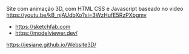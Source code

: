 
Site com animação 3D, com HTML CSS e Javascript baseado no video https://youtu.be/kB_njAUdbXo?si=3WzHufE5RzPXbgmv

- https://sketchfab.com
- https://modelviewer.dev/

https://jesiane.github.io/Website3D/

